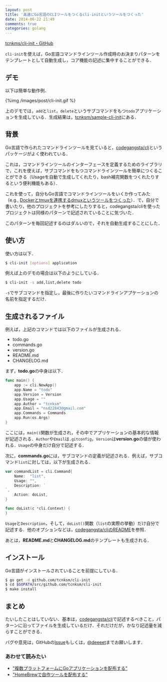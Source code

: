 ```yaml
---
layout: post
title: '高速にGo言語のCLIツールをつくるcli-initというツールをつくった'
date: 2014-06-22 21:49
comments: true
categories: golang
---
```


[tcnkms/cli-init・GitHub](https://github.com/tcnksm/cli-init)

`cli-init`を使えば，Go言語コマンドラインツール作成時のお決まりパターンをテンプレートとして自動生成し，コア機能の記述に集中することができる．

## デモ

以下は簡単な動作例．

{%img /images/post/cli-init.gif %}

上のデモでは，`add`と`list`，`delete`というサブコマンドをもつ`todo`アプリケーションを生成している．生成結果は，[tcnksm/sample-cli-init](https://github.com/tcnksm/sample-cli-init)にある．


## 背景

Go言語で作られたコマンドラインツールを見ていると，[codegangsta/cli](https://github.com/codegangsta/cli)というパッケージがよく使われている．

これは，コマンドラインツールのインターフェースを定義するためのライブラリで，これを使えば，サブコマンドをもつコマンドラインツールを簡単につくることができる（Usageを自動で生成してくれたり，bash補完関数をつくれたりするという便利機能もある）．

これを使って，自分もGo言語でコマンドラインツールをいくか作ってみた（e.g., [Dockerとtmuxを連携するdmuxというツールをつくった](http://deeeet.com/writing/2014/06/15/dmux/)）．で，自分で書いたり，他のプロジェクトを参考にしたりすると，codegangsta/cliを使ったプロジェクトは同様のパターンで記述されていることに気づいた．

このパターンを毎回記述するのはダルいので，それを自動生成することにした．

## 使い方

使い方は以下．

```bash
$ cli-init [options] application
```

例えば上のデモの場合は以下のようにしている．

```bash
$ cli-init -s add,list,delete todo
```

`-s`でサブコマンドを指定し，最後に作りたいコマンドラインアプケーションの名前を指定するだけ．

## 生成されるファイル

例えば，上記のコマンドでは以下のファイルが生成される．

- todo.go
- commands.go
- version.go
- README.md
- CHANGELOG.md

まず，**todo.go**の中身は以下．

```go
func main() {
    app := cli.NewApp()
    app.Name = "todo"
    app.Version = Version
    app.Usage = ""
    app.Author = "tcnksm"
    app.Email = "nsd22843@gmail.com"
    app.Commands = Commands
    app.Run(os.Args)
}
```

ここには，`main()`関数が生成され，その中でアプリケーションの基本的な情報が記述される．`Author`や`Email`は`.gitconfig`，`Version`は**version.go**の値が使われる．`Usage`の中身だけ自分で記述する．

次に，**commands.go**には，サブコマンドの定義が記述される．例えば，サブコマンド`list`に対しては，以下が生成される．

```go
var commandList = cli.Command{
    Name:  "list",
    Usage: "",
    Description: `
`,
    Action: doList,
}

func doList(c *cli.Context) {
}

```

`Usage`と`Description`，そして，`doList()`関数（`list`の実際の挙動）だけ自分で記述する．他のオプションなどは，[codegangsta/cliのREADME](https://github.com/codegangsta/cli#cligo)を参照．

あとは，**README.md**と**CHANGELOG.md**のテンプレートも生成される．

## インストール

Go言語がインストールされていることを前提にしている．

```bash
$ go get -d github.com/tcnksm/cli-init
$ cd $GOPATH/src/github.com/tcnksm/cli-init
$ make install
```

## まとめ

たいしたことはしていない．基本は，[codegangsta/cli](https://github.com/codegangsta/cli)で記述するべきこと，パターンに沿ってファイルを生成しているだけ．それだけだが，かなり記述量を減らすことができる．

バグや意見は，GitHubの[Issue](https://github.com/tcnksm/cli-init/issues)もしくは，[@deeeet](https://twitter.com/deeeet)までお願いします．


### あわせて読みたい

- ["複数プラットフォームにGoアプリケーションを配布する"](http://deeeet.com/writing/2014/05/19/gox/)
- ["HomeBrewで自作ツールを配布する"](http://deeeet.com/writing/2014/05/20/brew-tap/)
